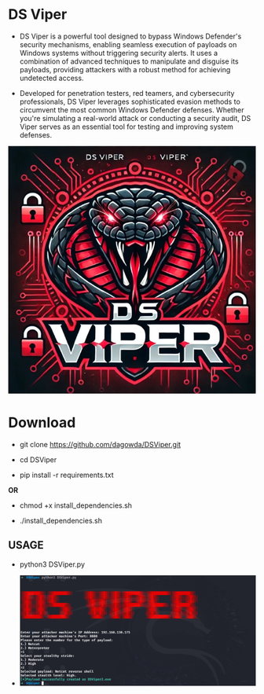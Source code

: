 # DS Viper

+ DS Viper is a powerful tool designed to bypass Windows Defender's security mechanisms, enabling seamless execution of payloads on Windows systems without triggering security alerts. It uses a combination of advanced techniques to manipulate and disguise its payloads, providing attackers with a robust method for achieving undetected access.

+ Developed for penetration testers, red teamers, and cybersecurity professionals, DS Viper leverages sophisticated evasion methods to circumvent the most common Windows Defender defenses. Whether you're simulating a real-world attack or conducting a security audit, DS Viper serves as an essential tool for testing and improving system defenses.

![image_alt](https://github.com/dagowda/DSViper/blob/5fc9115972739444175e550bd4f0eced58fd5e72/img/screenshot1.jpg)

# Download

+ git clone https://github.com/dagowda/DSViper.git

+ cd DSViper

+ pip install -r requirements.txt

**OR**

+ chmod +x install_dependencies.sh

+ ./install_dependencies.sh

## USAGE

+ python3 DSViper.py

+ ![image_alt](https://github.com/dagowda/DSViper/blob/c36bafa1b0efbc572f82ec084e3ce5034fd01fc8/img/screenshot2.png) 
  
